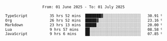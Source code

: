 <div align="center">
<p style="text-align: center;">
<!--START_SECTION:waka-->

```txt
From: 01 June 2025 - To: 01 July 2025

TypeScript          35 hrs 52 mins  ███████▓░░░░░░░░░░░░░░░░░   30.91 %
Org                 26 hrs 52 mins  █████▓░░░░░░░░░░░░░░░░░░░   23.16 %
Markdown            23 hrs 13 mins  █████░░░░░░░░░░░░░░░░░░░░   20.00 %
Lua                 9 hrs 57 mins   ██░░░░░░░░░░░░░░░░░░░░░░░   08.58 %
JavaScript          9 hrs 6 mins    ██░░░░░░░░░░░░░░░░░░░░░░░   07.85 %
```

<!--END_SECTION:waka-->
</p>
</div>
